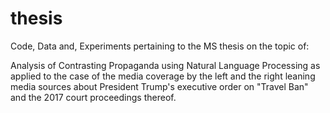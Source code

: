 # thesis
Code, Data and, Experiments pertaining to the MS thesis on the topic of:

Analysis of Contrasting Propaganda using Natural Language Processing as applied
    to the case of the media coverage by the left and the right leaning media
    sources about President Trump's executive order on "Travel Ban" and the
    2017 court proceedings thereof.